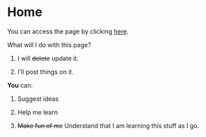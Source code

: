 # Home
You can access the page by clicking [here](http://zeawesomeguy.github.io/home).

What will I do with this page?

1. I will ~~delete~~ update it.

2. I'll post things on it.

**You** can:

1. Suggest ideas

2. Help me learn

3. ~~Make fun of me~~ Understand that I am learning this stuff as I go.
